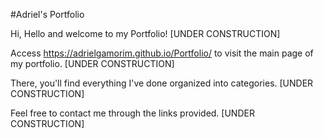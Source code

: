 #Adriel's Portfolio

Hi, Hello and welcome to my Portfolio! [UNDER CONSTRUCTION]

Access https://adrielgamorim.github.io/Portfolio/ to visit the main page of my portfolio. [UNDER CONSTRUCTION]

There, you'll find everything I've done organized into categories. [UNDER CONSTRUCTION]

Feel free to contact me through the links provided. [UNDER CONSTRUCTION]

